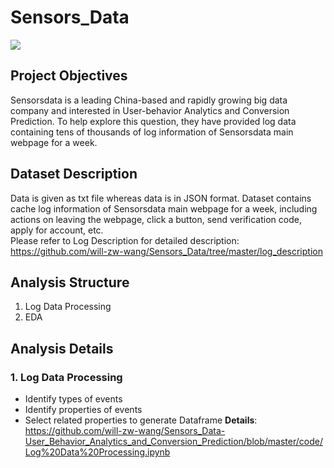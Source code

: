 # Sensors_Data

<img src="https://github.com/will-zw-wang/Sensors_Data-User_Behavior_Analytics_and_Conversion_Prediction/blob/master/images/Sensors_Data_Image.jpg">

## Project Objectives

Sensorsdata is a leading China-based and rapidly growing big data company and interested in User-behavior Analytics and Conversion Prediction. To help explore this question, they have provided log data containing tens of thousands of log information of Sensorsdata main webpage for a week. 

## Dataset Description

Data is given as txt file whereas data is in JSON format. Dataset contains cache log information of Sensorsdata main webpage for a week, including actions on leaving the webpage, click a button, send verification code, apply for account, etc.   
Please refer to Log Description for detailed description: https://github.com/will-zw-wang/Sensors_Data/tree/master/log_description

## Analysis Structure

1. Log Data Processing
2. EDA


## Analysis Details

### 1. Log Data Processing

- Identify types of events
- Identify properties of events
- Select related properties to generate Dataframe
**Details**: https://github.com/will-zw-wang/Sensors_Data-User_Behavior_Analytics_and_Conversion_Prediction/blob/master/code/Log%20Data%20Processing.ipynb
